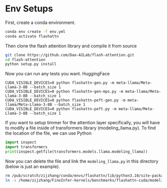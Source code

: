 # Env Setups

First, create a conda environment. 
```sh
conda env create -f env.yml
conda activate flashattn
```

Then clone the flash attention library and compile it from source
```sh
git clone https://github.com/Dao-AILab/flash-attention.git
cd flash-attention
python setup.py install
```

Now you can run any tests you want.
HuggingFace
```
CUDA_VISIBLE_DEVICES=0 python flashattn-gen.py -m meta-llama/Meta-Llama-3-8B --batch_size 1
CUDA_VISIBLE_DEVICES=0 python flashattn-gen-mps.py -m meta-llama/Meta-Llama-3-8B --batch_size 1
CUDA_VISIBLE_DEVICES=0 python flashattn-peft-gen.py -m meta-llama/Meta-Llama-3-8B --batch_size 1
CUDA_VISIBLE_DEVICES=0 python flashattn-peft.py -m meta-llama/Meta-Llama-3-8B --batch_size 1
```

If you want to setup timmer for the attention layer specifically, you will have to modify a file inside of transformers library (modeling_llama.py). To find the location of the file, we can use Python
```py
import inspect
import transformers
print(inspect.getfile(transformers.models.llama.modeling_llama))
```
Now you can delete the file and link the `modeling_llama.py` in this directory (below is just an example).
```sh
rm /pub/scratch/zijzhang/conda/envs/flashattn/lib/python3.10/site-packages/transformers/models/llama/modeling_llama.py
ln -s /home/zijzhang/FineInfer-kernels/benchmarks/flashattn-cuda/modeling_llama.py /pub/scratch/zijzhang/conda/envs/flashattn/lib/python3.10/site-packages/transformers/models/llama/modeling_llama.py
```